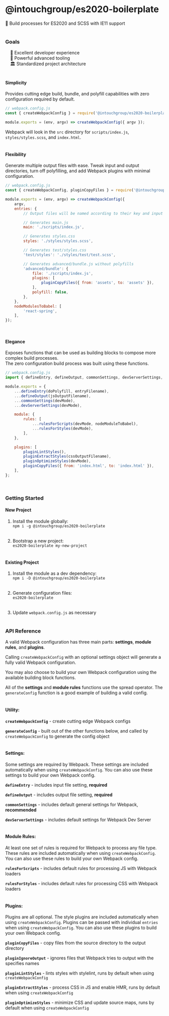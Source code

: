 # @intouchgroup/es2020-boilerplate

🔮 Build processes for ES2020 and SCSS with IE11 support<br>
<br>

### Goals

&nbsp;&nbsp;&nbsp;&nbsp;🌈 Excellent developer experience<br>
&nbsp;&nbsp;&nbsp;&nbsp;🚀 Powerful advanced tooling<br>
&nbsp;&nbsp;&nbsp;&nbsp;🏛 Standardized project architecture<br>
<br>

#### Simplicity

Provides cutting edge build, bundle, and polyfill capabilities with zero configuration required by default.
<br>

```js
// webpack.config.js
const { createWebpackConfig } = require('@intouchgroup/es2020-boilerplate');

module.exports = (env, argv) => createWebpackConfig({ argv });
```

Webpack will look in the `src` directory for `scripts/index.js`, `styles/styles.scss`, and `index.html`.
<br><br>

#### Flexibility

Generate multiple output files with ease. Tweak input and output directories, turn off polyfilling, and add Webpack plugins with minimal configuration.

```js
// webpack.config.js
const { createWebpackConfig, pluginCopyFiles } = require('@intouchgroup/es2020-boilerplate');

module.exports = (env, argv) => createWebpackConfig({
    argv,
    entries: {
        // Output files will be named according to their key and input file extension

        // Generates main.js
        main: './scripts/index.js',

        // Generates styles.css
        styles: './styles/styles.scss',

        // Generates test/styles.css
        'test/styles': './styles/test/test.scss',

        // Generates advanced/bundle.js without polyfills
        'advanced/bundle': {
            file: './scripts/index.js',
            plugins: [
                pluginCopyFiles({ from: 'assets', to: 'assets' }),
            ],
            polyfill: false,
        },
    },
    nodeModulesToBabel: [
        'react-spring',
    ],
});
```
<br>

#### Elegance

Exposes functions that can be used as building blocks to compose more complex build processes.<br>
The zero configuration build process was built using these functions.<br>

```js
// webpack.config.js
import { defineEntry, defineOutput, commonSettings, devServerSettings, rulesForScripts, rulesForStyles, pluginLintStyles, pluginExtractStyles, pluginOptimizeStyles, pluginCopyFiles } from '@intouchgroup/es2020-boilerplate';

module.exports = {
    ...defineEntry(doPolyfill, entryFilename),
    ...defineOutput(jsOutputFilename),
    ...commonSettings(devMode),
    ...devServerSettings(devMode),

    module: {
        rules: [
            ...rulesForScripts(devMode, nodeModuleToBabel),
            ...rulesForStyles(devMode),
        ],
    },

    plugins: [
        pluginLintStyles(),
        pluginExtractStyles(cssOutputFilename),
        pluginOptimizeStyles(devMode),
        pluginCopyFiles({ from: 'index.html', to: 'index.html' }),
    ],
};
```
<br>

### Getting Started

#### New Project

1. Install the module globally:<br>
`npm i -g @intouchgroup/es2020-boilerplate`<br><br>

2. Bootstrap a new project:<br>
`es2020-boilerplate my-new-project`<br><br>

#### Existing Project

1. Install the module as a dev dependency:<br>
`npm i -D @intouchgroup/es2020-boilerplate`<br><br>

2. Generate configuration files:<br>
`es2020-boilerplate`<br><br>

3. Update `webpack.config.js` as necessary<br><br>


### API Reference

A valid Webpack configuration has three main parts: **settings**, **module rules**, and **plugins**.

Calling `createWebpackConfig` with an optional settings object will generate a fully valid Webpack configuration.

You may also choose to build your own Webpack configuration using the available building block functions.

All of the **settings** and **module rules** functions use the spread operator. The `generateConfig` function is a good example of building a valid config.
<br><br>

#### Utility:

**`createWebpackConfig`** - create cutting edge Webpack configs

**`generateConfig`** - built out of the other functions below, and called by `createWebpackConfig` to generate the config object
<br><br>

#### Settings:

Some settings are required by Webpack. These settings are included automatically when using `createWebpackConfig`. You can also use these settings to build your own Webpack config.

**`defineEntry`** - includes input file setting, **required**

**`defineOutput`** - includes output file setting, **required**

**`commonSettings`** - includes default general settings for Webpack, **recommended**

**`devServerSettings`** - includes default settings for Webpack Dev Server
<br><br>

#### Module Rules:

At least one set of rules is required for Webpack to process any file type. These rules are included automatically when using `createWebpackConfig`. You can also use these rules to build your own Webpack config.

**`rulesForScripts`** - includes default rules for processing JS with Webpack loaders

**`rulesForStyles`** - includes default rules for processing CSS with Webpack loaders
<br><br>

#### Plugins:

Plugins are all optional. The style plugins are included automatically when using `createWebpackConfig`. Plugins can be passed with individual `entries` when using `createWebpackConfig`. You can also use these plugins to build your own Webpack config.

**`pluginCopyFiles`** - copy files from the source directory to the output directory 

**`pluginIgnoreOutput`** - ignores files that Webpack tries to output with the specifies names

**`pluginLintStyles`** - lints styles with stylelint, runs by default when using `createWebpackConfig`

**`pluginExtractStyles`** - process CSS in JS and enable HMR, runs by default when using `createWebpackConfig`

**`pluginOptimizeStyles`** - minimize CSS and update source maps, runs by default when using `createWebpackConfig`
<br><br>
